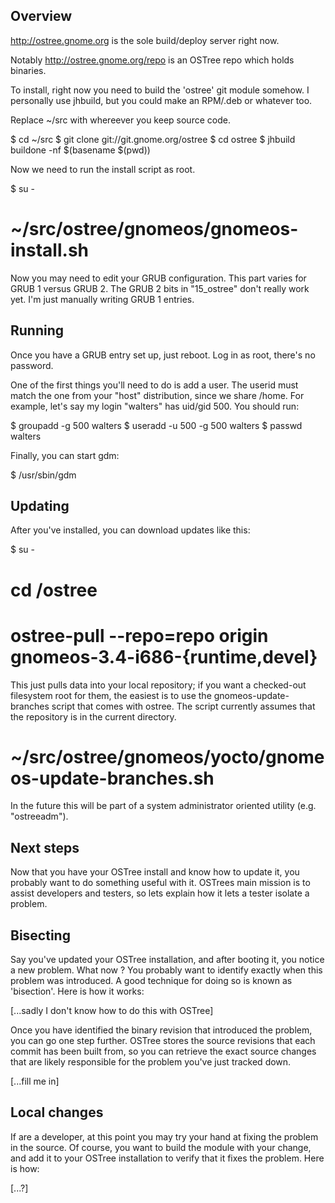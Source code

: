 Overview
--------

http://ostree.gnome.org is the sole build/deploy server right now.

Notably http://ostree.gnome.org/repo is an OSTree repo which holds
binaries. 

To install, right now you need to build the 'ostree' git module
somehow.  I personally use jhbuild, but you could make an RPM/.deb or
whatever too.

Replace ~/src with whereever you keep source code.

$ cd ~/src
$ git clone git://git.gnome.org/ostree
$ cd ostree
$ jhbuild buildone -nf $(basename $(pwd))

Now we need to run the install script as root.

$ su -
# ~/src/ostree/gnomeos/gnomeos-install.sh

Now you may need to edit your GRUB configuration.  This part varies
for GRUB 1 versus GRUB 2.  The GRUB 2 bits in "15_ostree" don't really
work yet.  I'm just manually writing GRUB 1 entries.

Running
-------

Once you have a GRUB entry set up, just reboot.  Log in as root,
there's no password.

One of the first things you'll need to do is add a user.  The userid
must match the one from your "host" distribution, since we share
/home.  For example, let's say my login "walters" has uid/gid 500.
You should run:

$ groupadd -g 500 walters
$ useradd -u 500 -g 500 walters
$ passwd walters
<type in a new password here>

Finally, you can start gdm:

$ /usr/sbin/gdm

Updating
--------

After you've installed, you can download updates like this:

$ su -
# cd /ostree
# ostree-pull --repo=repo origin gnomeos-3.4-i686-{runtime,devel}

This just pulls data into your local repository; if you want a
checked-out filesystem root for them, the easiest is to use the
gnomeos-update-branches script that comes with ostree. The script
currently assumes that the repository is in the current directory.

# ~/src/ostree/gnomeos/yocto/gnomeos-update-branches.sh

In the future this will be part of a system administrator oriented
utility (e.g. "ostreeadm").

Next steps
----------

Now that you have your OSTree install and know how to update
it, you probably want to do something useful with it. OSTrees
main mission is to assist developers and testers, so lets explain
how it lets a tester isolate a problem.

Bisecting
---------

Say you've updated your OSTree installation, and after booting
it, you notice a new problem. What now ? You probably want to
identify exactly when this problem was introduced. A good technique
for doing so is known as 'bisection'. Here is how it works:

[...sadly I don't know how to do this with OSTree]

Once you have identified the binary revision that introduced the
problem, you can go one step further. OSTree stores the source
revisions that each commit has been built from, so you can retrieve
the exact source changes that are likely responsible for
the problem you've just tracked down.

[...fill me in]

Local changes
-------------

If are a developer, at this point you may try your hand at fixing
the problem in the source. Of course, you want to build the module
with your change, and add it to your OSTree installation to verify
that it fixes the problem. Here is how:

[...?]

